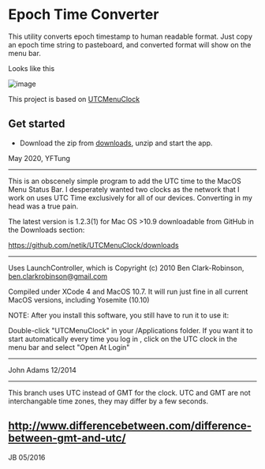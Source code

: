# Epoch Time Converter

This utility converts epoch timestamp to human readable format.
Just copy an epoch time string to pasteboard, and converted format will show on the menu bar.

Looks like this

![image](https://user-images.githubusercontent.com/18486170/81291398-424f1b80-909c-11ea-9843-e1168750374e.png)

This project is based on [UTCMenuClock](https://github.com/netik/UTCMenuClock)


## Get started

* Download the zip from [downloads](https://github.com/YF-Tung/EpochTimeConverter/downloads),
unzip and start the app.

May 2020, YFTung


------
This is an obscenely simple program to add the UTC time to the MacOS
Menu Status Bar. I desperately wanted two clocks as the network that I
work on uses UTC Time exclusively for all of our devices. Converting
in my head was a true pain.

The latest version is 1.2.3(1) for Mac OS >10.9 downloadable from
GitHub in the Downloads section:

https://github.com/netik/UTCMenuClock/downloads

---
Uses LaunchController, which is Copyright (c) 2010 Ben Clark-Robinson, 
ben.clarkrobinson@gmail.com

Compiled under XCode 4 and MacOS 10.7. It will run just fine in all
current MacOS versions, including Yosemite (10.10)

NOTE: After you install this software, you still have to run it to use it:   

Double-click "UTCMenuClock" in your /Applications folder. If you want it to 
start automatically every time you log in , click on the UTC clock in the menu 
bar and select "Open At Login"

----
John Adams
12/2014

----
This branch uses UTC instead of GMT for the clock. UTC and GMT are not
interchangable time zones, they may differ by a few seconds.

http://www.differencebetween.com/difference-between-gmt-and-utc/
----
JB
05/2016
